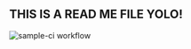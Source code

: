 ## THIS IS A READ ME FILE YOLO!

![sample-ci workflow](https://github.com/kimmieqw/.github-workflows/actions/workflows/sample.yml/badge.svg)



